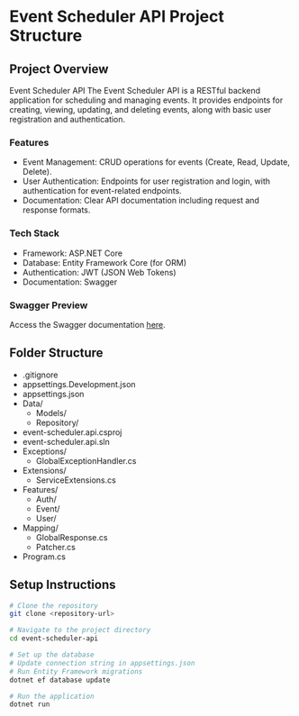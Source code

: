 # Event Scheduler API Project Structure

## Project Overview

Event Scheduler API
The Event Scheduler API is a RESTful backend application for scheduling and managing events. It provides endpoints for creating, viewing, updating, and deleting events, along with basic user registration and authentication.

### Features

- Event Management: CRUD operations for events (Create, Read, Update, Delete).
- User Authentication: Endpoints for user registration and login, with authentication for event-related endpoints.
- Documentation: Clear API documentation including request and response formats.

### Tech Stack

- Framework: ASP.NET Core
- Database: Entity Framework Core (for ORM)
- Authentication: JWT (JSON Web Tokens)
- Documentation: Swagger

### Swagger Preview

Access the Swagger documentation [here](https://dg-event-scheduler-api.azurewebsites.net/swagger/index.html).

## Folder Structure

- .gitignore
- appsettings.Development.json
- appsettings.json
- Data/
  - Models/
  - Repository/
- event-scheduler.api.csproj
- event-scheduler.api.sln
- Exceptions/
  - GlobalExceptionHandler.cs
- Extensions/
  - ServiceExtensions.cs
- Features/
  - Auth/
  - Event/
  - User/
- Mapping/
  - GlobalResponse.cs
  - Patcher.cs
- Program.cs

## Setup Instructions

```bash
# Clone the repository
git clone <repository-url>

# Navigate to the project directory
cd event-scheduler-api

# Set up the database
# Update connection string in appsettings.json
# Run Entity Framework migrations
dotnet ef database update

# Run the application
dotnet run